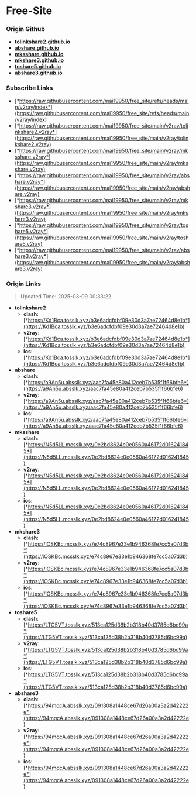 # Free-Site

### Origin Github

- [**tolinkshare2.github.io**](https://github.com/tolinkshare2/tolinkshare2.github.io)
- [**abshare.github.io**](https://github.com/abshare/abshare.github.io)
- [**mksshare.github.io**](https://github.com/mksshare/mksshare.github.io)
- [**mkshare3.github.io**](https://github.com/mkshare3/mkshare3.github.io)
- [**toshare5.github.io**](https://github.com/toshare5/toshare5.github.io)
- [**abshare3.github.io**](https://github.com/abshare3/abshare3.github.io)

### Subscribe Links

- [*https://raw.githubusercontent.com/mai19950/free_site/refs/heads/main/v2ray/index*](https://raw.githubusercontent.com/mai19950/free_site/refs/heads/main/v2ray/index)
- [*https://raw.githubusercontent.com/mai19950/free_site/main/v2ray/tolinkshare2.v2ray*](https://raw.githubusercontent.com/mai19950/free_site/main/v2ray/tolinkshare2.v2ray)
- [*https://raw.githubusercontent.com/mai19950/free_site/main/v2ray/mksshare.v2ray*](https://raw.githubusercontent.com/mai19950/free_site/main/v2ray/mksshare.v2ray)
- [*https://raw.githubusercontent.com/mai19950/free_site/main/v2ray/abshare.v2ray*](https://raw.githubusercontent.com/mai19950/free_site/main/v2ray/abshare.v2ray)
- [*https://raw.githubusercontent.com/mai19950/free_site/main/v2ray/mkshare3.v2ray*](https://raw.githubusercontent.com/mai19950/free_site/main/v2ray/mkshare3.v2ray)
- [*https://raw.githubusercontent.com/mai19950/free_site/main/v2ray/toshare5.v2ray*](https://raw.githubusercontent.com/mai19950/free_site/main/v2ray/toshare5.v2ray)
- [*https://raw.githubusercontent.com/mai19950/free_site/main/v2ray/abshare3.v2ray*](https://raw.githubusercontent.com/mai19950/free_site/main/v2ray/abshare3.v2ray)

### Origin Links

> Updated Time: 2025-03-09 00:33:22

- **tolinkshare2**
  - **clash**: [*https://Kd1Bca.tosslk.xyz/b3e6adcfdbf09e30d3a7ae72464d8e1b*](https://Kd1Bca.tosslk.xyz/b3e6adcfdbf09e30d3a7ae72464d8e1b)
  - **v2ray**: [*https://Kd1Bca.tosslk.xyz/b3e6adcfdbf09e30d3a7ae72464d8e1b*](https://Kd1Bca.tosslk.xyz/b3e6adcfdbf09e30d3a7ae72464d8e1b)
  - **ios**: [*https://Kd1Bca.tosslk.xyz/b3e6adcfdbf09e30d3a7ae72464d8e1b*](https://Kd1Bca.tosslk.xyz/b3e6adcfdbf09e30d3a7ae72464d8e1b)
- **abshare**
  - **clash**: [*https://a9An5u.absslk.xyz/aac7fa45e80a412ceb7b535f1f66bfe6*](https://a9An5u.absslk.xyz/aac7fa45e80a412ceb7b535f1f66bfe6)
  - **v2ray**: [*https://a9An5u.absslk.xyz/aac7fa45e80a412ceb7b535f1f66bfe6*](https://a9An5u.absslk.xyz/aac7fa45e80a412ceb7b535f1f66bfe6)
  - **ios**: [*https://a9An5u.absslk.xyz/aac7fa45e80a412ceb7b535f1f66bfe6*](https://a9An5u.absslk.xyz/aac7fa45e80a412ceb7b535f1f66bfe6)
- **mksshare**
  - **clash**: [*https://N5d5LL.mcsslk.xyz/0e2bd8624e0e0560a46172d016241845*](https://N5d5LL.mcsslk.xyz/0e2bd8624e0e0560a46172d016241845)
  - **v2ray**: [*https://N5d5LL.mcsslk.xyz/0e2bd8624e0e0560a46172d016241845*](https://N5d5LL.mcsslk.xyz/0e2bd8624e0e0560a46172d016241845)
  - **ios**: [*https://N5d5LL.mcsslk.xyz/0e2bd8624e0e0560a46172d016241845*](https://N5d5LL.mcsslk.xyz/0e2bd8624e0e0560a46172d016241845)
- **mkshare3**
  - **clash**: [*https://iOSKBc.mcsslk.xyz/e74c8967e33e1b946368fe7cc5a07d3b*](https://iOSKBc.mcsslk.xyz/e74c8967e33e1b946368fe7cc5a07d3b)
  - **v2ray**: [*https://iOSKBc.mcsslk.xyz/e74c8967e33e1b946368fe7cc5a07d3b*](https://iOSKBc.mcsslk.xyz/e74c8967e33e1b946368fe7cc5a07d3b)
  - **ios**: [*https://iOSKBc.mcsslk.xyz/e74c8967e33e1b946368fe7cc5a07d3b*](https://iOSKBc.mcsslk.xyz/e74c8967e33e1b946368fe7cc5a07d3b)
- **toshare5**
  - **clash**: [*https://LTG5VT.tosslk.xyz/513ca125d38b2b318b40d3785d6bc99a*](https://LTG5VT.tosslk.xyz/513ca125d38b2b318b40d3785d6bc99a)
  - **v2ray**: [*https://LTG5VT.tosslk.xyz/513ca125d38b2b318b40d3785d6bc99a*](https://LTG5VT.tosslk.xyz/513ca125d38b2b318b40d3785d6bc99a)
  - **ios**: [*https://LTG5VT.tosslk.xyz/513ca125d38b2b318b40d3785d6bc99a*](https://LTG5VT.tosslk.xyz/513ca125d38b2b318b40d3785d6bc99a)
- **abshare3**
  - **clash**: [*https://94mqcA.absslk.xyz/091308a1448ce67d26a00a3a2d42222e*](https://94mqcA.absslk.xyz/091308a1448ce67d26a00a3a2d42222e)
  - **v2ray**: [*https://94mqcA.absslk.xyz/091308a1448ce67d26a00a3a2d42222e*](https://94mqcA.absslk.xyz/091308a1448ce67d26a00a3a2d42222e)
  - **ios**: [*https://94mqcA.absslk.xyz/091308a1448ce67d26a00a3a2d42222e*](https://94mqcA.absslk.xyz/091308a1448ce67d26a00a3a2d42222e)
